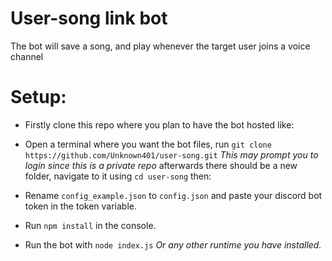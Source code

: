 # User-song link bot

The bot will save a song, and play whenever the target user joins a voice channel

# Setup:
- Firstly clone this repo where you plan to have the bot hosted like:
- Open a terminal where you want the bot files, run `git clone https://github.com/Unknown401/user-song.git` 
*This may prompt you to login since this is a private repo*
afterwards there should be a new folder, navigate to it using `cd user-song` then: 

- Rename `config_example.json` to `config.json` and paste your discord bot token in the token variable.
- Run `npm install` in the console.
- Run the bot with `node index.js` *Or any other runtime you have installed.*
